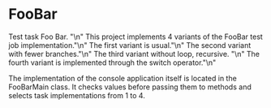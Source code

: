 # FooBar
Test task Foo Bar. "\n"
This project implements 4 variants of the FooBar test job implementation."\n"
The first variant is usual."\n"
The second variant with fewer branches."\n"
The third variant without loop, recursive. "\n"
The fourth variant is implemented through the switch operator."\n"

The implementation of the console application itself is located in the FooBarMain class.
It checks values before passing them to methods and selects task implementations from 1 to 4.
